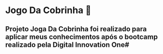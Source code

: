 # Jogo Da Cobrinha :snake: ##

## Projeto Joga Da Cobrinha foi realizado para aplicar meus conhecimentos após o bootcamp realizado pela Digital Innovation One#

